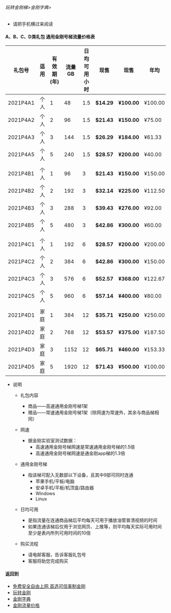 ###### 玩转金刚梯>金刚字典>

- 请把手机横过来阅读

#### A、B、C、D类礼包 通用金刚号梯流量价格表

|礼包号|适用|有效期(年) |流量 GB |日均可用小时|现售|现售|年均  |月均  |原价|限售礼包（个）|
|-------|-|------|-------|--------------|------|-------|-----|-----|-|-|
|2021P4A1  | 个人 |1	|48	|1.5 	 | <strong> $14.29	| <strong> ¥100.00 	 | ¥100.00	| ¥8.33 	 |$21.60 	|备货中 |																
|2021P4A2  | 个人 |2	|96	|1.5 	 | <strong> $21.43	| <strong> ¥150.00 	 | ¥75.00	| ¥6.25 	 |$43.20	|备货中 |																
|2021P4A3  | 个人 |3	|144	|1.5 	 | <strong> $26.29	| <strong> ¥184.00 	 | ¥61.33	| ¥5.11 	 |$64.80 	|备货中 |																
|2021P4A5  | 个人 |5	|240	|1.5 	 | <strong> $28.57	| <strong> ¥200.00 	 | ¥40.00	| ¥3.33 	 |$108.00	|备货中 |																
||||||||||
|2021P4B1  | 个人 |1	|96	|3 	 | <strong> $21.43	| <strong> ¥150.00	 | ¥150.00	| ¥12.50	| $32.40   | 10,000 |																
|2021P4B2  | 个人 |2	|192	|3 	 | <strong> $32.14	| <strong> ¥225.00 	 | ¥112.50	| ¥9.38		| $64.80   | 10,000 |																
|2021P4B3  | 个人 |3	|288	|3 	 | <strong> $39.43	| <strong> ¥276.00 	 | ¥92.00	| ¥7.67 	| $97.20   | 10,000 |																
|2021P4B5  | 个人 |5	|480	|3 	 | <strong> $42.86	| <strong> ¥300.00 	 | ¥60.00	| ¥5.00 	| $162.00  | 10,000 |																
||||||||||
|2021P4C1  | 个人 |1	|192	|6 	 | <strong> $28.57	| <strong> ¥200.00 	 | ¥200.00	| ¥16.67	| $48.60   | 10,000 |																
|2021P4C2  | 个人 |2	|384	|6 	 | <strong> $42.86	| <strong> ¥300.00 	 | ¥150.00	| ¥12.50	| $97.20   | 10,000 |																
|2021P4C3  | 个人 |3	|576	|6 	 | <strong> $52.57	| <strong> ¥368.00 	 | ¥122.67	| ¥10.22	| $145.80  | 10,000 |																
|2021P4C5  | 个人 |5	|960	|6 	 | <strong> $57.14	| <strong> ¥400.00	 | ¥80.00	| ¥6.67 	| $243.00  | 10,000 |																
||||||||||
|2021P4D1  | 家庭 |1	|384	|12 	 | <strong> $35.71	| <strong> ¥250.00 	 | ¥250.00	| ¥20.83	| $72.90   | 10,000 |																
|2021P4D2  | 家庭 |2	|768	|12 	 | <strong> $53.57	| <strong> ¥375.00 	 | ¥187.50	| ¥15.63	| $145.80  | 10,000 |																
|2021P4D3  | 家庭 |3	|1152	|12 	 | <strong> $65.71	| <strong> ¥460.00 	 | ¥153.33	| ¥12.78	| $218.70  | 10,000 |																
|2021P4D5  | 家庭 |5	|1920	|12 	 | <strong> $71.43	| <strong> ¥500.00	 | ¥100.00	| ¥8.33 	| $364.50  | 10,000 |																


- 说明
  - 礼包内容
    - 商品——高速通用金刚号梯1架
    - 赠品——常速通用金刚号梯1架（除网速为常速外，其余与商品梯相同）

  - 网速
    - 据金刚实验室测试数据：
      - 高速通用金刚号梯网速是常速通用金刚号梯的1.5倍
      - 高速通用金刚号梯网速是通金刚app梯的1.3倍

  - 通用金刚号梯
    - 指该梯可配入无数部以下设备，且其中9部可同时连通
      - 苹果手机/平板/电脑
      - 安卓手机/平板/机顶盒/路由器
      - Windows
      - Linux

  - 日均可用
    - 是指流量在连通商品梯后平均每天可用于播放油管普清视频的时间
    - 如果连通该梯后仅用于浏览网页、上推等，则平均每天实际可用时间至少是表内所列可用时间的10倍

  - 购买流程
    - 请电邮客服，告诉客服礼包号
    - 客服将助您完成购买

#### 返回到
- [免费安全自由上网 首选可信美制金刚](https://github.com/a2zitpro/web/blob/master/%E5%BE%80%E5%90%8E%E7%BF%BB.md)
- [玩转金刚](https://github.com/a2zitpro/web/blob/master/LadderFree/A.md)
- [金刚字典](https://github.com/a2zitpro/web/blob/master/LadderFree/kkDictionary/KKDictionary.md)
- [金刚流量价格](https://github.com/a2zitpro/web/blob/master/LadderFree/kkDictionary/Price/KKDTPrice.md)
